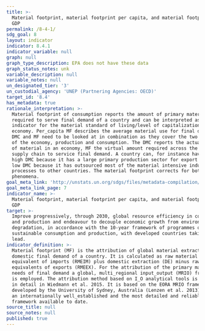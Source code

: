 ```yaml
---
title: >-
  Material footprint, material footprint per capita, and material footprint per
  GDP
permalink: /8-4-1/
sdg_goal: 8
layout: indicator
indicator: 8.4.1
indicator_variable: null
graph: null
graph_type_description: EPA does not have these data
graph_status_notes: unk
variable_description: null
variable_notes: null
un_designated_tier: '3'
un_custodial_agency: 'UNEP (Partnering Agencies: OECD)'
target_id: '8.4'
has_metadata: true
rationale_interpretation: >-
  Material footprint of consumption reports the amount of primary materials
  required to serve final demand of a country and can be interpreted as an
  indicator for the material standard of living/level of capitalization of an
  economy. Per_capita MF describes the average material use for final demand.
  DMC and MF need to be looked at in combination as they cover the two aspects
  of the economy, production and consumption. The DMC reports the actual amount
  of material in an economy, MF the virtual amount required across the whole
  supply chain to service final demand. A country can, for instance have a very
  high DMC because it has a large primary production sector for export or a very
  low DMC because it has outsourced most of the material intensive industrial
  processes to other countries. The material footprint corrects for both
  phenomena.
goal_meta_link: 'http://unstats.un.org/sdgs/files/metadata-compilation/Metadata-Goal-8.pdf'
goal_meta_link_page: 7
indicator_name: >-
  Material footprint, material footprint per capita, and material footprint per
  GDP
target: >-
  Improve progressively, through 2030, global resource efficiency in consumption
  and production and endeavour to decouple economic growth from environmental
  degradation, in accordance with the 10-year framework of programmes on
  sustainable consumption and production, with developed countries taking the
  lead.
indicator_definition: >-
  Material footprint (MF) is the attribution of global material extraction to
  domestic final demand of a country. It is calculated as raw material
  equivalent of imports (RMEIM) plus domestic extraction (DE) minus raw material
  equivalents of exports (RMEEX). For the attribution of the primary material
  needs of final demand a global, multi_regional input_output (MRIO) framework
  is employed. The attribution method based on I_O analytical tools is described
  in detail in Wiedmann et al. 2015. It is based on the EORA MRIO framework
  developed by the University of Sydney, Australia (Lenzen et al. 2013) which is
  an internationally well_established and the most detailed and reliable MRIO
  framework available to date.
source_title: null
source_notes: null
published: true
---
```

